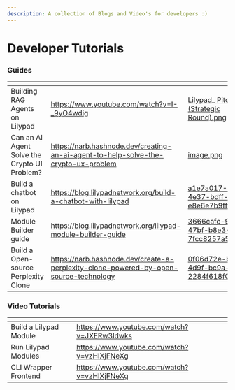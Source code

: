 ```yaml
---
description: A collection of Blogs and Video's for developers :)
---
```


# Developer Tutorials

### Guides

<table data-view="cards"><thead><tr><th></th><th data-hidden data-card-target data-type="content-ref"></th><th data-hidden data-card-cover data-type="files"></th></tr></thead><tbody><tr><td>Building RAG Agents on Lilypad</td><td><a href="https://www.youtube.com/watch?v=I-_9yO4wdig">https://www.youtube.com/watch?v=I-_9yO4wdig</a></td><td><a href="../.gitbook/assets/Lilypad_ Pitch Deck (Strategic Round).png">Lilypad_ Pitch Deck (Strategic Round).png</a></td></tr><tr><td>Can an AI Agent Solve the Crypto UI Problem?</td><td><a href="https://narb.hashnode.dev/creating-an-ai-agent-to-help-solve-the-crypto-ux-problem">https://narb.hashnode.dev/creating-an-ai-agent-to-help-solve-the-crypto-ux-problem</a></td><td><a href="../.gitbook/assets/image.png">image.png</a></td></tr><tr><td>Build a chatbot on Lilypad</td><td><a href="https://blog.lilypadnetwork.org/build-a-chatbot-with-lilypad">https://blog.lilypadnetwork.org/build-a-chatbot-with-lilypad</a></td><td><a href="../.gitbook/assets/a1e7a017-32b2-4e37-bdff-e8e6e7b9fffa.webp">a1e7a017-32b2-4e37-bdff-e8e6e7b9fffa.webp</a></td></tr><tr><td>Module Builder guide</td><td><a href="https://blog.lilypadnetwork.org/lilypad-module-builder-guide">https://blog.lilypadnetwork.org/lilypad-module-builder-guide</a></td><td><a href="../.gitbook/assets/3666cafc-9eae-47bf-b8e3-7fcc8257a527.webp">3666cafc-9eae-47bf-b8e3-7fcc8257a527.webp</a></td></tr><tr><td>Build a Open-source Perplexity Clone</td><td><a href="https://narb.hashnode.dev/create-a-perplexity-clone-powered-by-open-source-technology">https://narb.hashnode.dev/create-a-perplexity-clone-powered-by-open-source-technology</a></td><td><a href="../.gitbook/assets/0f06d72e-b16e-4d9f-bc9a-2284f618f078.webp">0f06d72e-b16e-4d9f-bc9a-2284f618f078.webp</a></td></tr></tbody></table>

### Video Tutorials

<table data-view="cards"><thead><tr><th></th><th data-hidden data-card-target data-type="content-ref"></th></tr></thead><tbody><tr><td>Build a Lilypad Module</td><td><a href="https://www.youtube.com/watch?v=JXERw3Idwks">https://www.youtube.com/watch?v=JXERw3Idwks</a></td></tr><tr><td>Run Lilypad Modules</td><td><a href="https://www.youtube.com/watch?v=vzHIXjFNeXg">https://www.youtube.com/watch?v=vzHIXjFNeXg</a></td></tr><tr><td>CLI Wrapper Frontend</td><td><a href="https://www.youtube.com/watch?v=vzHIXjFNeXg">https://www.youtube.com/watch?v=vzHIXjFNeXg</a></td></tr></tbody></table>



